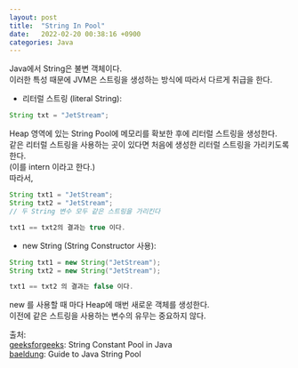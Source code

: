 ```yaml
---
layout: post
title:  "String In Pool"
date:   2022-02-20 00:38:16 +0900
categories: Java
---
```


Java에서 String은 불변 객체이다.  
이러한 특성 때문에 JVM은 스트링을 생성하는 방식에 따라서 다르게 취급을 한다.  
* 리터럴 스트링 (literal String):    

```java
String txt = "JetStream";
```  
Heap 영역에 있는 String Pool에 메모리를 확보한 후에 리터럴 스트링을 생성한다.  
같은 리터럴 스트링을 사용하는 곳이 있다면 처음에 생성한 리터럴 스트링을 가리키도록 한다.  
(이를 intern 이라고 한다.)  
따라서,  

```java
String txt1 = "JetStream";
String txt2 = "JetStream";
// 두 String 변수 모두 같은 스트링을 가리킨다

txt1 == txt2의 결과는 true 이다. 
```

* new String (String Constructor 사용):  

```java
String txt1 = new String("JetStream");
String txt2 = new String("JetStream");

txt1 == txt2 의 결과는 false 이다.
```

new 를 사용할 때 마다 Heap에 매번 새로운 객체를 생성한다.  
이전에 같은 스트링을 사용하는 변수의 유무는 중요하지 않다.


출처:  
[geeksforgeeks]: String Constant Pool in Java  
[baeldung]: Guide to Java String Pool


[geeksforgeeks]: https://www.geeksforgeeks.org/string-constant-pool-in-java/
[baeldung]: https://www.baeldung.com/java-string-pool